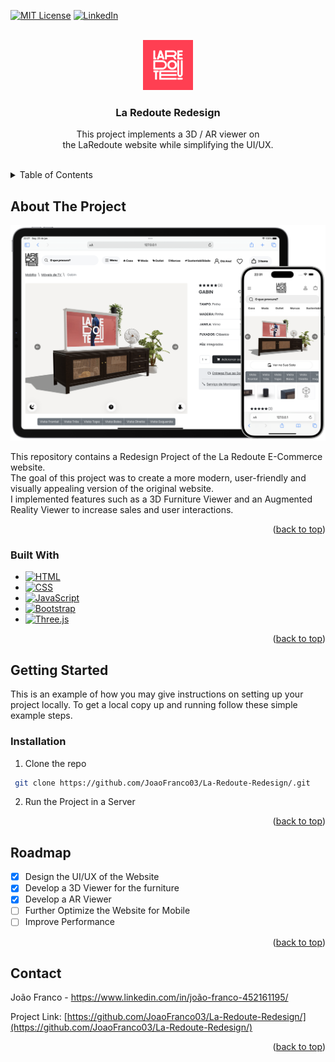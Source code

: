 <!-- Improved compatibility of back to top link: See: https://github.com/othneildrew/Best-README-Template/pull/73 -->
<a name="readme-top"></a>
<!--
*** Thanks for checking out the Best-README-Template. If you have a suggestion
*** that would make this better, please fork the repo and create a pull request
*** or simply open an issue with the tag "enhancement".
*** Don't forget to give the project a star!
*** Thanks again! Now go create something AMAZING! :D
-->



<!-- PROJECT SHIELDS -->
<!--
*** I'm using markdown "reference style" links for readability.
*** Reference links are enclosed in brackets [ ] instead of parentheses ( ).
*** See the bottom of this document for the declaration of the reference variables
*** for contributors-url, forks-url, etc. This is an optional, concise syntax you may use.
*** https://www.markdownguide.org/basic-syntax/#reference-style-links
-->
[![MIT License][license-shield]][license-url]
[![LinkedIn][linkedin-shield]][linkedin-url]



<!-- PROJECT LOGO -->
<br />
<div align="center">
  <a href="https://github.com/JoaoFranco03/La-Redoute-Redesign/">
    <img src="assets/github/logo.png" alt="Logo" width="80" height="80">
  </a>

<h3 align="center">La Redoute Redesign</h3>

  <p align="center">
    This project implements a 3D / AR viewer on <br>the LaRedoute website while simplifying the UI/UX.
    <br />
    <br />
  </p>
</div>



<!-- TABLE OF CONTENTS -->
<details>
  <summary>Table of Contents</summary>
  <ol>
    <li>
      <a href="#about-the-project">About The Project</a>
      <ul>
        <li><a href="#built-with">Built With</a></li>
      </ul>
    </li>
    <li>
      <a href="#getting-started">Getting Started</a>
      <ul>
        <li><a href="#installation">Installation</a></li>
      </ul>
    </li>
    <li><a href="#roadmap">Roadmap</a></li>
    <li><a href="#contact">Contact</a></li>
  </ol>
</details>



<!-- ABOUT THE PROJECT -->
## About The Project

![Product Name Screen Shot][mockup]

This repository contains a Redesign Project of the La Redoute E-Commerce website.<br>
The goal of this project was to create a more modern, user-friendly and visually appealing version of the original website.<br>
I implemented features such as a 3D Furniture Viewer and an Augmented Reality Viewer to increase sales and user interactions.

<p align="right">(<a href="#readme-top">back to top</a>)</p>



### Built With

* [![HTML][HTML-badge]][HTML-url]
* [![CSS][CSS-badge]][CSS-url]
* [![JavaScript][JS-badge]][JS-url]
* [![Bootstrap][Bootstrap-badge]][Bootstrap-url]
* [![Three.js][Three-badge]][Three-url]

<p align="right">(<a href="#readme-top">back to top</a>)</p>



<!-- GETTING STARTED -->
## Getting Started

This is an example of how you may give instructions on setting up your project locally.
To get a local copy up and running follow these simple example steps.

### Installation

1. Clone the repo

  ```sh
   git clone https://github.com/JoaoFranco03/La-Redoute-Redesign/.git
   ```
 2. Run the Project in a Server

<p align="right">(<a href="#readme-top">back to top</a>)</p>



<!-- ROADMAP -->
## Roadmap

- [X] Design the UI/UX of the Website
- [X] Develop a 3D Viewer for the furniture
- [X] Develop a AR Viewer
- [ ] Further Optimize the Website for Mobile
- [ ] Improve Performance
<p align="right">(<a href="#readme-top">back to top</a>)</p>



<!-- CONTACT -->
## Contact

João Franco - https://www.linkedin.com/in/joão-franco-452161195/

Project Link: [https://github.com/JoaoFranco03/La-Redoute-Redesign/](https://github.com/JoaoFranco03/La-Redoute-Redesign/)

<p align="right">(<a href="#readme-top">back to top</a>)</p>



<!-- MARKDOWN LINKS & IMAGES -->
<!-- https://www.markdownguide.org/basic-syntax/#reference-style-links -->
[contributors-shield]: https://img.shields.io/github/contributors/github_username/repo_name.svg?style=for-the-badge
[contributors-url]: https://github.com/github_username/repo_name/graphs/contributors
[forks-shield]: https://img.shields.io/github/forks/github_username/repo_name.svg?style=for-the-badge
[forks-url]: https://github.com/github_username/repo_name/network/members
[stars-shield]: https://img.shields.io/github/stars/github_username/repo_name.svg?style=for-the-badge
[stars-url]: https://github.com/github_username/repo_name/stargazers
[issues-shield]: https://img.shields.io/github/issues/github_username/repo_name.svg?style=for-the-badge
[issues-url]: https://github.com/github_username/repo_name/issues
[license-shield]: https://img.shields.io/github/license/github_username/repo_name.svg?style=for-the-badge
[license-url]: https://github.com/JoaoFranco03/La-Redoute-Redesign/blob/main/LICENSE.md
[linkedin-shield]: https://img.shields.io/badge/-LinkedIn-black.svg?style=for-the-badge&logo=linkedin&colorB=555
[linkedin-url]: https://www.linkedin.com/in/joão-franco-452161195/
[mockup]: assets/github/mockup.png
[Bootstrap-badge]: https://img.shields.io/badge/Bootstrap-563D7C?style=for-the-badge&logo=bootstrap&logoColor=white
[Bootstrap-url]: https://getbootstrap.com
[HTML-badge]: https://img.shields.io/badge/HTML-239120?style=for-the-badge&logo=html5&logoColor=white
[HTML-url]: https://developer.mozilla.org/en-US/docs/Web/HTML
[CSS-badge]: https://img.shields.io/badge/CSS-239120?&style=for-the-badge&logo=css3&logoColor=white
[CSS-url]: https://developer.mozilla.org/en-US/docs/Web/CSS
[JS-badge]: https://img.shields.io/badge/JavaScript-F7DF1E?style=for-the-badge&logo=javascript&logoColor=black
[JS-url]: https://developer.mozilla.org/en-US/docs/Web/JavaScript
[Three-badge]: https://img.shields.io/badge/threejs-black?style=for-the-badge&logo=three.js&logoColor=white
[Three-url]: https://threejs.org
